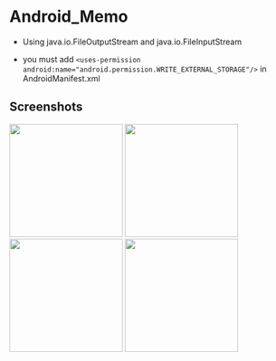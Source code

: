 # Android_Memo

* Using java.io.FileOutputStream and java.io.FileInputStream

* you must add `<uses-permission android:name="android.permission.WRITE_EXTERNAL_STORAGE"/>` in AndroidManifest.xml

Screenshots
-----------

<div>
<img width="200" src="https://user-images.githubusercontent.com/37185394/52102868-0ff77880-2626-11e9-8418-88fd165b2635.PNG"/>
<img width="200" src="https://user-images.githubusercontent.com/37185394/52102858-fd7d3f00-2625-11e9-849b-802880ae41e6.PNG"/>
<img width="200" src="https://user-images.githubusercontent.com/37185394/52102856-fce4a880-2625-11e9-8443-9a20f2e6cbec.PNG"/>
<img width="200" src="https://user-images.githubusercontent.com/37185394/52102860-fd7d3f00-2625-11e9-8316-84da60ff2524.PNG"/>
</div>
